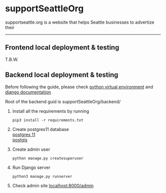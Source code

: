 # supportSeattleOrg
supportseattle.org is a website that helps Seattle businesses to advertize their 

---
## Frontend local deployment & testing
T.B.W.
## Backend local deployment & testing

Before following the guide, please check [python virtual environment](https://docs.python.org/3/library/venv.html) and [django documentation](https://docs.djangoproject.com/en/3.0/)

Root of the backend guid is supportSeattleOrg/backend/

1. Install all the requirements by running  
    ~~~
    pip3 install -r requirements.txt
    ~~~
2. Create postgres11 database  
   [postgres 11](https://www.postgresql.org/download/)  
   [postgis](https://postgis.net/install/)

3. Create admin user  
    ~~~
    python manage.py createsuperuser
    ~~~

4. Run Django server  
    ~~~
    python3 manage.py runserver
    ~~~

5. Check admin site
    [localhost:8000/admin](http://localhost:8000/admin/)


